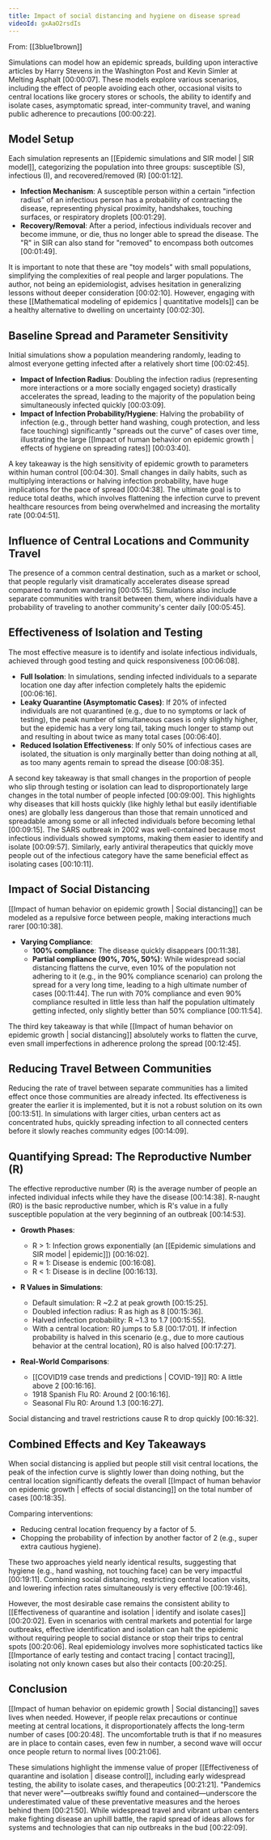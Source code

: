```yaml
---
title: Impact of social distancing and hygiene on disease spread
videoId: gxAaO2rsdIs
---
```


From: [[3blue1brown]] <br/> 

Simulations can model how an epidemic spreads, building upon interactive articles by Harry Stevens in the Washington Post and Kevin Simler at Melting Asphalt <a class="yt-timestamp" data-t="00:00:07">[00:00:07]</a>. These models explore various scenarios, including the effect of people avoiding each other, occasional visits to central locations like grocery stores or schools, the ability to identify and isolate cases, asymptomatic spread, inter-community travel, and waning public adherence to precautions <a class="yt-timestamp" data-t="00:00:22">[00:00:22]</a>.

## Model Setup

Each simulation represents an [[Epidemic simulations and SIR model | SIR model]], categorizing the population into three groups: susceptible (S), infectious (I), and recovered/removed (R) <a class="yt-timestamp" data-t="00:01:12">[00:01:12]</a>.

*   **Infection Mechanism**: A susceptible person within a certain "infection radius" of an infectious person has a probability of contracting the disease, representing physical proximity, handshakes, touching surfaces, or respiratory droplets <a class="yt-timestamp" data-t="00:01:29">[00:01:29]</a>.
*   **Recovery/Removal**: After a period, infectious individuals recover and become immune, or die, thus no longer able to spread the disease. The "R" in SIR can also stand for "removed" to encompass both outcomes <a class="yt-timestamp" data-t="00:01:49">[00:01:49]</a>.

It is important to note that these are "toy models" with small populations, simplifying the complexities of real people and larger populations. The author, not being an epidemiologist, advises hesitation in generalizing lessons without deeper consideration <a class="yt-timestamp" data-t="00:02:10">[00:02:10]</a>. However, engaging with these [[Mathematical modeling of epidemics | quantitative models]] can be a healthy alternative to dwelling on uncertainty <a class="yt-timestamp" data-t="00:02:30">[00:02:30]</a>.

## Baseline Spread and Parameter Sensitivity

Initial simulations show a population meandering randomly, leading to almost everyone getting infected after a relatively short time <a class="yt-timestamp" data-t="00:02:45">[00:02:45]</a>.

*   **Impact of Infection Radius**: Doubling the infection radius (representing more interactions or a more socially engaged society) drastically accelerates the spread, leading to the majority of the population being simultaneously infected quickly <a class="yt-timestamp" data-t="00:03:09">[00:03:09]</a>.
*   **Impact of Infection Probability/Hygiene**: Halving the probability of infection (e.g., through better hand washing, cough protection, and less face touching) significantly "spreads out the curve" of cases over time, illustrating the large [[Impact of human behavior on epidemic growth | effects of hygiene on spreading rates]] <a class="yt-timestamp" data-t="00:03:40">[00:03:40]</a>.

A key takeaway is the high sensitivity of epidemic growth to parameters within human control <a class="yt-timestamp" data-t="00:04:30">[00:04:30]</a>. Small changes in daily habits, such as multiplying interactions or halving infection probability, have huge implications for the pace of spread <a class="yt-timestamp" data-t="00:04:38">[00:04:38]</a>. The ultimate goal is to reduce total deaths, which involves flattening the infection curve to prevent healthcare resources from being overwhelmed and increasing the mortality rate <a class="yt-timestamp" data-t="00:04:51">[00:04:51]</a>.

## Influence of Central Locations and Community Travel

The presence of a common central destination, such as a market or school, that people regularly visit dramatically accelerates disease spread compared to random wandering <a class="yt-timestamp" data-t="00:05:15">[00:05:15]</a>. Simulations also include separate communities with transit between them, where individuals have a probability of traveling to another community's center daily <a class="yt-timestamp" data-t="00:05:45">[00:05:45]</a>.

## Effectiveness of Isolation and Testing

The most effective measure is to identify and isolate infectious individuals, achieved through good testing and quick responsiveness <a class="yt-timestamp" data-t="00:06:08">[00:06:08]</a>.

*   **Full Isolation**: In simulations, sending infected individuals to a separate location one day after infection completely halts the epidemic <a class="yt-timestamp" data-t="00:06:16">[00:06:16]</a>.
*   **Leaky Quarantine (Asymptomatic Cases)**: If 20% of infected individuals are not quarantined (e.g., due to no symptoms or lack of testing), the peak number of simultaneous cases is only slightly higher, but the epidemic has a very long tail, taking much longer to stamp out and resulting in about twice as many total cases <a class="yt-timestamp" data-t="00:06:40">[00:06:40]</a>.
*   **Reduced Isolation Effectiveness**: If only 50% of infectious cases are isolated, the situation is only marginally better than doing nothing at all, as too many agents remain to spread the disease <a class="yt-timestamp" data-t="00:08:35">[00:08:35]</a>.

A second key takeaway is that small changes in the proportion of people who slip through testing or isolation can lead to disproportionately large changes in the total number of people infected <a class="yt>timestamp" data-t="00:09:00">[00:09:00]</a>. This highlights why diseases that kill hosts quickly (like highly lethal but easily identifiable ones) are globally less dangerous than those that remain unnoticed and spreadable among some or all infected individuals before becoming lethal <a class="yt-timestamp" data-t="00:09:15">[00:09:15]</a>. The SARS outbreak in 2002 was well-contained because most infectious individuals showed symptoms, making them easier to identify and isolate <a class="yt-timestamp" data-t="00:09:57">[00:09:57]</a>. Similarly, early antiviral therapeutics that quickly move people out of the infectious category have the same beneficial effect as isolating cases <a class="yt-timestamp" data-t="00:10:11">[00:10:11]</a>.

## Impact of Social Distancing

[[Impact of human behavior on epidemic growth | Social distancing]] can be modeled as a repulsive force between people, making interactions much rarer <a class="yt-timestamp" data-t="00:10:38">[00:10:38]</a>.

*   **Varying Compliance**:
    *   **100% compliance**: The disease quickly disappears <a class="yt-timestamp" data-t="00:11:38">[00:11:38]</a>.
    *   **Partial compliance (90%, 70%, 50%)**: While widespread social distancing flattens the curve, even 10% of the population not adhering to it (e.g., in the 90% compliance scenario) can prolong the spread for a very long time, leading to a high ultimate number of cases <a class="yt-timestamp" data-t="00:11:44">[00:11:44]</a>. The run with 70% compliance and even 90% compliance resulted in little less than half the population ultimately getting infected, only slightly better than 50% compliance <a class="yt-timestamp" data-t="00:11:54">[00:11:54]</a>.

The third key takeaway is that while [[Impact of human behavior on epidemic growth | social distancing]] absolutely works to flatten the curve, even small imperfections in adherence prolong the spread <a class="yt-timestamp" data-t="00:12:45">[00:12:45]</a>.

## Reducing Travel Between Communities

Reducing the rate of travel between separate communities has a limited effect once those communities are already infected. Its effectiveness is greater the earlier it is implemented, but it is not a robust solution on its own <a class="yt-timestamp" data-t="00:13:51">[00:13:51]</a>. In simulations with larger cities, urban centers act as concentrated hubs, quickly spreading infection to all connected centers before it slowly reaches community edges <a class="yt-timestamp" data-t="00:14:09">[00:14:09]</a>.

## Quantifying Spread: The Reproductive Number (R)

The effective reproductive number (R) is the average number of people an infected individual infects while they have the disease <a class="yt-timestamp" data-t="00:14:38">[00:14:38]</a>. R-naught (R0) is the basic reproductive number, which is R's value in a fully susceptible population at the very beginning of an outbreak <a class="yt-timestamp" data-t="00:14:53">[00:14:53]</a>.

*   **Growth Phases**:
    *   R > 1: Infection grows exponentially (an [[Epidemic simulations and SIR model | epidemic]]) <a class="yt-timestamp" data-t="00:16:02">[00:16:02]</a>.
    *   R ≈ 1: Disease is endemic <a class="yt-timestamp" data-t="00:16:08">[00:16:08]</a>.
    *   R < 1: Disease is in decline <a class="yt-timestamp" data-t="00:16:13">[00:16:13]</a>.

*   **R Values in Simulations**:
    *   Default simulation: R ~2.2 at peak growth <a class="yt-timestamp" data-t="00:15:25">[00:15:25]</a>.
    *   Doubled infection radius: R as high as 8 <a class="yt-timestamp" data-t="00:15:36">[00:15:36]</a>.
    *   Halved infection probability: R ~1.3 to 1.7 <a class="yt-timestamp" data-t="00:15:55">[00:15:55]</a>.
    *   With a central location: R0 jumps to 5.8 <a class="yt-timestamp" data-t="00:17:01">[00:17:01]</a>. If infection probability is halved in this scenario (e.g., due to more cautious behavior at the central location), R0 is also halved <a class="yt-timestamp" data-t="00:17:27">[00:17:27]</a>.

*   **Real-World Comparisons**:
    *   [[COVID19 case trends and predictions | COVID-19]] R0: A little above 2 <a class="yt-timestamp" data-t="00:16:16">[00:16:16]</a>.
    *   1918 Spanish Flu R0: Around 2 <a class="yt-timestamp" data-t="00:16:16">[00:16:16]</a>.
    *   Seasonal Flu R0: Around 1.3 <a class="yt-timestamp" data-t="00:16:27">[00:16:27]</a>.

Social distancing and travel restrictions cause R to drop quickly <a class="yt-timestamp" data-t="00:16:32">[00:16:32]</a>.

## Combined Effects and Key Takeaways

When social distancing is applied but people still visit central locations, the peak of the infection curve is slightly lower than doing nothing, but the central location significantly defeats the overall [[Impact of human behavior on epidemic growth | effects of social distancing]] on the total number of cases <a class="yt-timestamp" data-t="00:18:35">[00:18:35]</a>.

Comparing interventions:
*   Reducing central location frequency by a factor of 5.
*   Chopping the probability of infection by another factor of 2 (e.g., super extra cautious hygiene).

These two approaches yield nearly identical results, suggesting that hygiene (e.g., hand washing, not touching face) can be very impactful <a class="yt-timestamp" data-t="00:19:11">[00:19:11]</a>. Combining social distancing, restricting central location visits, and lowering infection rates simultaneously is very effective <a class="yt-timestamp" data-t="00:19:46">[00:19:46]</a>.

However, the most desirable case remains the consistent ability to [[Effectiveness of quarantine and isolation | identify and isolate cases]] <a class="yt-timestamp" data-t="00:20:02">[00:20:02]</a>. Even in scenarios with central markets and potential for large outbreaks, effective identification and isolation can halt the epidemic without requiring people to social distance or stop their trips to central spots <a class="yt-timestamp" data-t="00:20:06">[00:20:06]</a>. Real epidemiology involves more sophisticated tactics like [[Importance of early testing and contact tracing | contact tracing]], isolating not only known cases but also their contacts <a class="yt-timestamp" data-t="00:20:25">[00:20:25]</a>.

## Conclusion

[[Impact of human behavior on epidemic growth | Social distancing]] saves lives when needed. However, if people relax precautions or continue meeting at central locations, it disproportionately affects the long-term number of cases <a class="yt-timestamp" data-t="00:20:48">[00:20:48]</a>. The uncomfortable truth is that if no measures are in place to contain cases, even few in number, a second wave will occur once people return to normal lives <a class="yt-timestamp" data-t="00:21:06">[00:21:06]</a>.

These simulations highlight the immense value of proper [[Effectiveness of quarantine and isolation | disease control]], including early widespread testing, the ability to isolate cases, and therapeutics <a class="yt-timestamp" data-t="00:21:21">[00:21:21]</a>. "Pandemics that never were"—outbreaks swiftly found and contained—underscore the underestimated value of these preventative measures and the heroes behind them <a class="yt-timestamp" data-t="00:21:50">[00:21:50]</a>. While widespread travel and vibrant urban centers make fighting disease an uphill battle, the rapid spread of ideas allows for systems and technologies that can nip outbreaks in the bud <a class="yt-timestamp" data-t="00:22:09">[00:22:09]</a>.